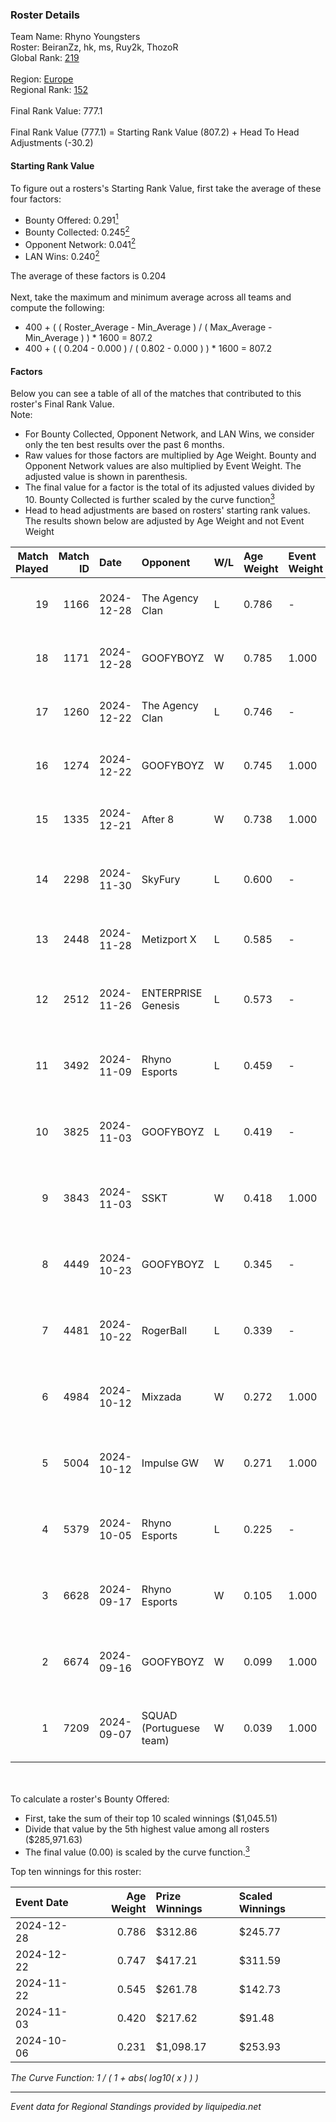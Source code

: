 ### Roster Details<br />
Team Name: Rhyno Youngsters<br />
Roster: BeiranZz, hk, ms, Ruy2k, ThozoR<br />
Global Rank: [219](../../standings_global_2025_02_28.md)<br />
<br />
Region: [Europe]( ../../standings_europe_2025_02_28.md)<br />
Regional Rank: [152]( ../../standings_europe_2025_02_28.md)<br />
<br />
Final Rank Value:  777.1<br />
<br />
Final Rank Value (777.1) = Starting Rank Value (807.2) + Head To Head Adjustments (-30.2)<br />

#### Starting Rank Value<br />
To figure out a rosters's Starting Rank Value, first take the average of these four factors:<br />
- Bounty Offered: 0.291[<sup>1</sup>](#table2)
- Bounty Collected: 0.245[<sup>2</sup>](#table1)
- Opponent Network: 0.041[<sup>2</sup>](#table1)
- LAN Wins: 0.240[<sup>2</sup>](#table1)

The average of these factors is 0.204<br />
<br />
Next, take the maximum and minimum average across all teams and compute the following:<br />
- 400 + ( ( Roster_Average - Min_Average ) / ( Max_Average - Min_Average ) ) * 1600 = 807.2
- 400 + ( ( 0.204 - 0.000 ) / ( 0.802 - 0.000 ) ) * 1600 = 807.2


#### Factors<br />
Below you can see a table of all of the matches that contributed to this roster's Final Rank Value.<br />
Note:<br />

- For Bounty Collected, Opponent Network, and LAN Wins, we consider only the ten best results over the past 6 months.
- Raw values for those factors are multiplied by Age Weight. Bounty and Opponent Network values are also multiplied by Event Weight. The adjusted value is shown in parenthesis.
- The final value for a factor is the total of its adjusted values divided by 10. Bounty Collected is further scaled by the curve function[<sup>3</sup>](#curveFunction)
- Head to head adjustments are based on rosters' starting rank values. The results shown below are adjusted by Age Weight and not Event Weight
<span id="table1"></span><br />


| Match Played | Match ID | Date       | Opponent                | W/L | Age Weight | Event Weight | Bounty Collected | Opponent Network | LAN Wins  | H2H Adj. | Roster                              |
| -: | -: | :- | :- | :- | :- | :- | :- | :- | :- | -: | :- |
|           19 |     1166 | 2024-12-28 | The Agency Clan         | L   | 0.786      | -            | -                | -                | -         |    -7.43 | BeiranZz, hk, ms, Ruy2k, ThozoR     |
|           18 |     1171 | 2024-12-28 | GOOFYBOYZ               | W   | 0.785      | 1.000        | 0.003 (0.003)    | 0.198 (0.156)    | 0 (0.000) |    13.61 | BeiranZz, hk, ms, Ruy2k, ThozoR     |
|           17 |     1260 | 2024-12-22 | The Agency Clan         | L   | 0.746      | -            | -                | -                | -         |    -7.05 | BeiranZz, hk, ms, Ruy2k, ThozoR     |
|           16 |     1274 | 2024-12-22 | GOOFYBOYZ               | W   | 0.745      | 1.000        | 0.003 (0.003)    | 0.198 (0.148)    | 1 (0.745) |    13.58 | BeiranZz, hk, ms, Ruy2k, ThozoR     |
|           15 |     1335 | 2024-12-21 | After 8                 | W   | 0.738      | 1.000        | 0.000 (0.000)    | 0.000 (0.000)    | 1 (0.738) |     4.38 | BeiranZz, hk, ms, Ruy2k, ThozoR     |
|           14 |     2298 | 2024-11-30 | SkyFury                 | L   | 0.600      | -            | -                | -                | -         |    -9.87 | BeiranZz, ms, opdust, Ruy2k, ThozoR |
|           13 |     2448 | 2024-11-28 | Metizport X             | L   | 0.585      | -            | -                | -                | -         |   -11.79 | hk, ms, opdust, Ruy2k, ThozoR       |
|           12 |     2512 | 2024-11-26 | ENTERPRISE Genesis      | L   | 0.573      | -            | -                | -                | -         |   -11.27 | BeiranZz, ms, opdust, Ruy2k, ThozoR |
|           11 |     3492 | 2024-11-09 | Rhyno Esports           | L   | 0.459      | -            | -                | -                | -         |    -4.16 | BeiranZz, ms, opdust, Ruy2k, ThozoR |
|           10 |     3825 | 2024-11-03 | GOOFYBOYZ               | L   | 0.419      | -            | -                | -                | -         |    -6.33 | BeiranZz, ms, opdust, Ruy2k, ThozoR |
|            9 |     3843 | 2024-11-03 | SSKT                    | W   | 0.418      | 1.000        | 0.000 (0.000)    | 0.037 (0.015)    | 1 (0.418) |     3.78 | BeiranZz, ms, opdust, Ruy2k, ThozoR |
|            8 |     4449 | 2024-10-23 | GOOFYBOYZ               | L   | 0.345      | -            | -                | -                | -         |    -5.49 | BeiranZz, ms, opdust, Ruy2k, ThozoR |
|            7 |     4481 | 2024-10-22 | RogerBall               | L   | 0.339      | -            | -                | -                | -         |    -9.00 | BeiranZz, ms, opdust, Ruy2k, ThozoR |
|            6 |     4984 | 2024-10-12 | Mixzada                 | W   | 0.272      | 1.000        | 0.000 (0.000)    | 0.035 (0.010)    | 0 (0.000) |     2.22 | BeiranZz, ms, opdust, Ruy2k, ThozoR |
|            5 |     5004 | 2024-10-12 | Impulse GW              | W   | 0.271      | 1.000        | 0.008 (0.002)    | 0.186 (0.050)    | 0 (0.000) |     3.79 | BeiranZz, ms, opdust, Ruy2k, ThozoR |
|            4 |     5379 | 2024-10-05 | Rhyno Esports           | L   | 0.225      | -            | -                | -                | -         |    -2.23 | BeiranZz, ms, opdust, Ruy2k, ThozoR |
|            3 |     6628 | 2024-09-17 | Rhyno Esports           | W   | 0.105      | 1.000        | 0.003 (0.000)    | 0.094 (0.010)    | 0 (0.000) |     1.27 | BeiranZz, ms, opdust, Ruy2k, ThozoR |
|            2 |     6674 | 2024-09-16 | GOOFYBOYZ               | W   | 0.099      | 1.000        | 0.003 (0.000)    | 0.198 (0.020)    | 0 (0.000) |     1.61 | BeiranZz, drext, ms, opdust, Ruy2k  |
|            1 |     7209 | 2024-09-07 | SQUAD (Portuguese team) | W   | 0.039      | 1.000        | 0.000 (0.000)    | 0.013 (0.001)    | 0 (0.000) |     0.18 | BeiranZz, ms, opdust, Ruy2k, ThozoR |

<br />
<span id="table2"></span><br />
To calculate a roster's Bounty Offered:<br />

- First, take the sum of their top 10 scaled winnings ($1,045.51)
- Divide that value by the 5th highest value among all rosters ($285,971.63)
- The final value (0.00) is scaled by the curve function.[<sup>3</sup>](#curveFunction)

Top ten winnings for this roster:<br />

| Event Date | Age Weight | Prize Winnings | Scaled Winnings |
| :- | -: | :- | :- |
| 2024-12-28 |      0.786 | $312.86        | $245.77         |
| 2024-12-22 |      0.747 | $417.21        | $311.59         |
| 2024-11-22 |      0.545 | $261.78        | $142.73         |
| 2024-11-03 |      0.420 | $217.62        | $91.48          |
| 2024-10-06 |      0.231 | $1,098.17      | $253.93         |


<span id="curveFunction"></span>_The Curve Function: 1 / ( 1 + abs( log10( x ) ) )_<br />

---
_Event data for Regional Standings provided by liquipedia.net_<br />
